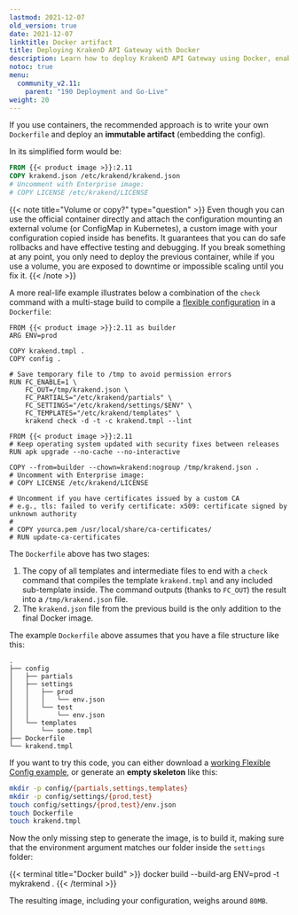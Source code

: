 ```yaml
---
lastmod: 2021-12-07
old_version: true
date: 2021-12-07
linktitle: Docker artifact
title: Deploying KrakenD API Gateway with Docker
description: Learn how to deploy KrakenD API Gateway using Docker, enabling containerized deployments for efficient scaling and management
notoc: true
menu:
  community_v2.11:
    parent: "190 Deployment and Go-Live"
weight: 20
---
```

If you use containers, the recommended approach is to write your own `Dockerfile` and deploy an **immutable artifact** (embedding the config).

In its simplified form would be:
```Dockerfile
FROM {{< product image >}}:2.11
COPY krakend.json /etc/krakend/krakend.json
# Uncomment with Enterprise image:
# COPY LICENSE /etc/krakend/LICENSE
```

{{< note title="Volume or copy?" type="question" >}}
Even though you can use the official container directly and attach the configuration mounting an external volume (or ConfigMap in Kubernetes), a custom image with your configuration copied inside has benefits. It guarantees that you can do safe rollbacks and have effective testing and debugging. If you break something at any point, you only need to deploy the previous container, while if you use a volume, you are exposed to downtime or impossible scaling until you fix it.
{{< /note >}}

A more real-life example illustrates below a combination of the `check` command with a multi-stage build to compile a [flexible configuration](/docs/v2.11/configuration/flexible-config/) in a `Dockerfile`:

```docker
FROM {{< product image >}}:2.11 as builder
ARG ENV=prod

COPY krakend.tmpl .
COPY config .

# Save temporary file to /tmp to avoid permission errors
RUN FC_ENABLE=1 \
    FC_OUT=/tmp/krakend.json \
    FC_PARTIALS="/etc/krakend/partials" \
    FC_SETTINGS="/etc/krakend/settings/$ENV" \
    FC_TEMPLATES="/etc/krakend/templates" \
    krakend check -d -t -c krakend.tmpl --lint

FROM {{< product image >}}:2.11
# Keep operating system updated with security fixes between releases
RUN apk upgrade --no-cache --no-interactive

COPY --from=builder --chown=krakend:nogroup /tmp/krakend.json .
# Uncomment with Enterprise image:
# COPY LICENSE /etc/krakend/LICENSE

# Uncomment if you have certificates issued by a custom CA
# e.g., tls: failed to verify certificate: x509: certificate signed by unknown authority
#
# COPY yourca.pem /usr/local/share/ca-certificates/
# RUN update-ca-certificates
```

The `Dockerfile` above has two stages:

1. The copy of all templates and intermediate files to end with a `check` command that compiles the template `krakend.tmpl` and any included sub-template inside. The command outputs (thanks to `FC_OUT`) the result into a `/tmp/krakend.json` file.
2. The `krakend.json` file from the previous build is the only addition to the final Docker image.

The example `Dockerfile` above assumes that you have a file structure like this:

    .
    ├── config
    │   ├── partials
    │   ├── settings
    │   │   ├── prod
    │   │   │   └── env.json
    │   │   └── test
    │   │       └── env.json
    │   └── templates
    │       └── some.tmpl
    ├── Dockerfile
    └── krakend.tmpl

If you want to try this code, you can either download a [working Flexible Config example](https://github.com/krakend/examples/tree/main/3.flexible-configuration), or generate an **empty skeleton** like this:
```bash
mkdir -p config/{partials,settings,templates}
mkdir -p config/settings/{prod,test}
touch config/settings/{prod,test}/env.json
touch Dockerfile
touch krakend.tmpl
```

Now the only missing step to generate the image, is to build it, making sure that the environment argument matches our folder inside the `settings` folder:

{{< terminal title="Docker build" >}}
docker build --build-arg ENV=prod -t mykrakend .
{{< /terminal >}}

The resulting image, including your configuration, weighs around `80MB`.